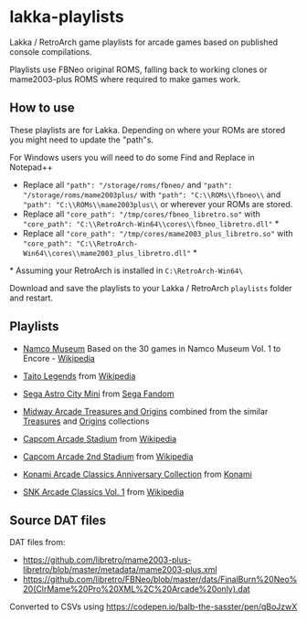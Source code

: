 # lakka-playlists

Lakka / RetroArch game playlists for arcade games based on published console compilations.

Playlists use FBNeo original ROMS, falling back to working clones or mame2003-plus ROMS where required to make games work.

## How to use

These playlists are for Lakka. Depending on where your ROMs are stored you might need to update the "path"s.

For Windows users you will need to do some Find and Replace in Notepad++

- Replace all `"path": "/storage/roms/fbneo/` and `"path": "/storage/roms/mame2003plus/`
  with `"path": "C:\\ROMs\\fbneo\\` and `"path": "C:\\ROMs\\mame2003plus\\` or wherever your ROMs are stored.
- Replace all `"core_path": "/tmp/cores/fbneo_libretro.so"` with `"core_path": "C:\\RetroArch-Win64\\cores\\fbneo_libretro.dll"` \*
- Replace all `"core_path": "/tmp/cores/mame2003_plus_libretro.so"` with `"core_path": "C:\\RetroArch-Win64\\cores\\mame2003_plus_libretro.dll"` \*

\* Assuming your RetroArch is installed in `C:\RetroArch-Win64\`

Download and save the playlists to your Lakka / RetroArch `playlists` folder and restart.

## Playlists

- [Namco Museum](https://raw.githubusercontent.com/balb/lakka-playlists/main/playlists/A%20-%20Arcade%20-%20Namco%20Museum.lpl)
  Based on the 30 games in Namco Museum Vol. 1 to Encore - [Wikipedia](https://en.wikipedia.org/wiki/Namco_Museum)

- [Taito Legends](https://raw.githubusercontent.com/balb/lakka-playlists/main/playlists/A%20-%20Arcade%20-%20Taito%20Legends.lpl)
  from [Wikipedia](https://en.wikipedia.org/wiki/Taito_Legends)

- [Sega Astro City Mini](https://raw.githubusercontent.com/balb/lakka-playlists/main/playlists/A%20-%20Arcade%20-%20Sega%20Astro%20City%20Mini.lpl)
  from [Sega Fandom](https://sega.fandom.com/wiki/Astro_City_Mini)

- [Midway Arcade Treasures and Origins](https://raw.githubusercontent.com/balb/lakka-playlists/main/playlists/A%20-%20Arcade%20-%20Midway%20Arcade%20Treasures%20and%20Origins.lpl)
  combined from the similar [Treasures](https://en.wikipedia.org/wiki/Midway_Arcade_Treasures)
  and [Origins](https://en.wikipedia.org/wiki/Midway_Arcade_Origins) collections

- [Capcom Arcade Stadium](https://github.com/balb/lakka-playlists/blob/main/playlists/A%20-%20Arcade%20-%20Capcom%20Arcade%20Stadium.lpl)
  from [Wikipedia](https://en.wikipedia.org/wiki/Capcom_Arcade_Stadium)

- [Capcom Arcade 2nd Stadium](https://github.com/balb/lakka-playlists/blob/main/playlists/A%20-%20Arcade%20-%20Capcom%20Arcade%202nd%20Stadium.lpl)
  from [Wikipedia](https://en.wikipedia.org/wiki/Capcom_Arcade_Stadium#Capcom_Arcade_2nd_Stadium)

- [Konami Arcade Classics Anniversary Collection](https://github.com/balb/lakka-playlists/blob/main/playlists/A%20-%20Arcade%20-%20Konami%20Arcade%20Classics%20Anniversary%20Collection.lpl)
  from [Konami](https://www.konami.com/games/50th/ac/arcade/eu/en/)

- [SNK Arcade Classics Vol. 1](https://github.com/balb/lakka-playlists/blob/main/playlists/A%20-%20Arcade%20-%20SNK%20Arcade%20Classics%20Vol.%201.lpl)
  from [Wikipedia](https://en.wikipedia.org/wiki/SNK_Arcade_Classics_Vol._1)

## Source DAT files

DAT files from:

- https://github.com/libretro/mame2003-plus-libretro/blob/master/metadata/mame2003-plus.xml
- https://github.com/libretro/FBNeo/blob/master/dats/FinalBurn%20Neo%20(ClrMame%20Pro%20XML%2C%20Arcade%20only).dat

Converted to CSVs using https://codepen.io/balb-the-sasster/pen/qBoJzwX
